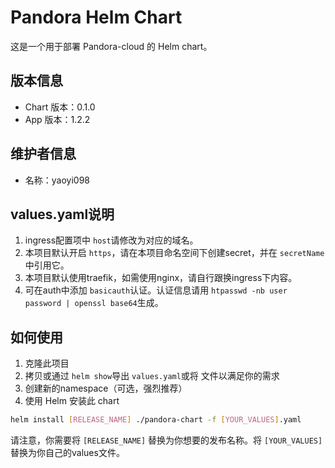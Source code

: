 # Pandora Helm Chart

这是一个用于部署 Pandora-cloud 的 Helm chart。

## 版本信息

- Chart 版本：0.1.0
- App 版本：1.2.2

## 维护者信息

- 名称：yaoyi098

## values.yaml说明

1. ingress配置项中 `host`请修改为对应的域名。
2. 本项目默认开启 `https`，请在本项目命名空间下创建secret，并在 `secretName`中引用它。
3. 本项目默认使用traefik，如需使用nginx，请自行跟换ingress下内容。
4. 可在auth中添加 `basicauth`认证。认证信息请用 `htpasswd -nb user password | openssl base64`生成。

## 如何使用

1. 克隆此项目
2. 拷贝或通过 `helm show`导出 `values.yaml`或将 文件以满足你的需求
3. 创建新的namespace（可选，强烈推荐）
4. 使用 Helm 安装此 chart

```bash
helm install [RELEASE_NAME] ./pandora-chart -f [YOUR_VALUES].yaml
```

请注意，你需要将 `[RELEASE_NAME]` 替换为你想要的发布名称。将 `[YOUR_VALUES]`替换为你自己的values文件。
